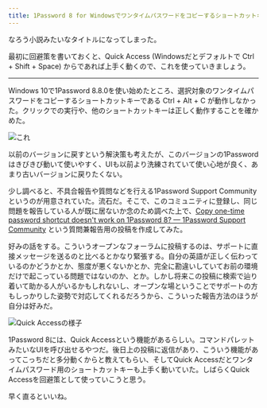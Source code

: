 ```yaml
---
title: 1Password 8 for Windowsでワンタイムパスワードをコピーするショートカットキーが動かない件
---
```

なろう小説みたいなタイトルになってしまった。

最初に回避策を書いておくと、Quick Access (Windowsだとデフォルトで Ctrl + Shift + Space) からであれば上手く動くので、これを使っていきましょう。

* * *

Windows 10で1Password 8.8.0を使い始めたところ、選択対象のワンタイムパスワードをコピーするショートカットキーである Ctrl + Alt + C が動作しなかった。クリックでの実行や、他のショートカットキーは正しく動作することを確かめた。

![](https://lh4.googleusercontent.com/Qoyo8uohV1PYREZ0DY4DzYHwYqN7pOMNAKfnv9-ufAIGAa-n2iBdnNtsuUq_Va00VL3EJbLWpHu3SLDerGlDKj1nah45sxTWIfXYsngbfHQWTPCsd2BWj6BMH5sYadjZDeSeRWv6fGyZsqsfVx0GI53svsvDKMGxqlpJ_zlaz4IHlDAVUiVxM1jNd5ncCA "これ")

以前のバージョンに戻すという解決策も考えたが、このバージョンの1Passwordはきびきび動いて使いやすく、UIも以前より洗練されていて使い心地が良く、あまり古いバージョンに戻りたくない。

少し調べると、不具合報告や質問などを行える1Password Support Communityというのが用意されていた。流石だ。そこで、このコミュニティに登録し、同じ問題を報告している人が既に居ないか念のため調べた上で、[Copy one-time password shortcut doesn't work on 1Password 8? — 1Password Support Community](https://1password.community/discussion/comment/649927) という質問兼報告用の投稿を作成してみた。

好みの話をする。こういうオープンなフォーラムに投稿するのは、サポートに直接メッセージを送るのと比べるとかなり緊張する。自分の英語が正しく伝わっているのかどうかとか、態度が悪くないかとか、完全に勘違いしていてお前の環境だけで起こっている問題ではないのか、とか。しかし将来この投稿に検索で辿り着いて助かる人がいるかもしれないし、オープンな場ということでサポートの方もしっかりした姿勢で対応してくれるだろうから、こういった報告方法のほうが自分は好みだ。

![](https://lh3.googleusercontent.com/QJbKS64K1QsO0wDFXGwsEWAtytG0DKKEB0UiK68IP9ZcevzNp0Ybg5Bi1jOIPTmK-7SnVLo-ICqxtFgzG0Vcj4Ol0wnbUZELHq3x8l-FHX-Iakc4_av08vCiCySJxohoVHqj2ug8dQgLScUAVyqUn3DeaqsUrWukpQxiB3eZ0YpprulxoXsgkxPpNqCTrA "Quick Accessの様子")

1Password 8には、Quick Accessという機能があるらしい。コマンドパレットみたいなUIを呼び出せるやつだ。後日上の投稿に返信があり、こういう機能があってこっちだと多分動くからと教えてもらい、そしてQuick Accessだとワンタイムパスワード用のショートカットキーも上手く動いていた。しばらくQuick Accessを回避策として使っていこうと思う。

早く直るといいね。
